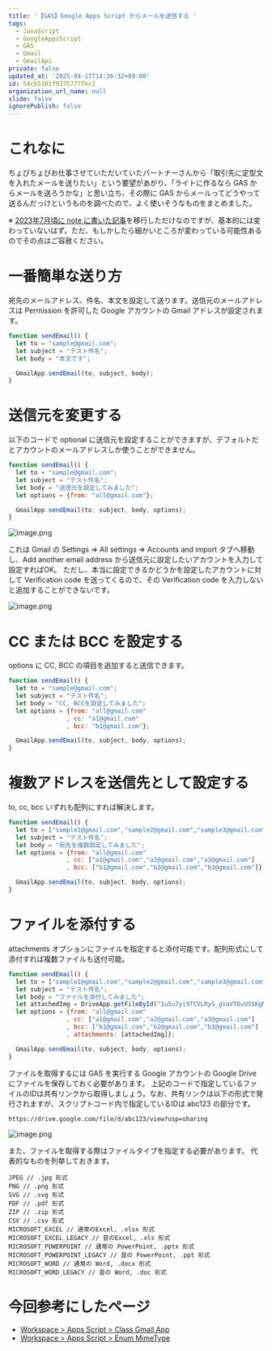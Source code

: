 ```yaml
---
title: '【GAS】Google Apps Script からメールを送信する '
tags:
  - JavaScript
  - GoogleAppsScript
  - GAS
  - Gmail
  - GmailApi
private: false
updated_at: '2025-04-17T14:36:32+09:00'
id: 54cb5101f93757777ec2
organization_url_name: null
slide: false
ignorePublish: false
---
```

# これなに

ちょびちょびお仕事させていただいていたパートナーさんから「取引先に定型文を入れたメールを送りたい」という要望があがり、「ライトに作るなら GAS からメールを送ろうかな」と思い立ち、その際に GAS からメールってどうやって送るんだっけというものを調べたので、よく使いそうなものをまとめました。

※ [2023年7月頃に note に書いた記事](https://note.com/su3_hokkaido/n/n6213a6dec475)を移行しただけなのですが、基本的には変わっていないはず。ただ、もしかしたら細かいところが変わっている可能性あるのでその点はご容赦ください。

# 一番簡単な送り方

宛先のメールアドレス、件名、本文を設定して送ります。送信元のメールアドレスは Permission を許可した Google アカウントの Gmail アドレスが設定されます。

```js
function sendEmail() {
  let to = "sample@gmail.com";
  let subject = "テスト件名";
  let body = "本文です";

  GmailApp.sendEmail(to, subject, body);
}
```

# 送信元を変更する

以下のコードで optional に送信元を設定することができますが、デフォルトだとアカウントのメールアドレスしか使うことができません。

```js
function sendEmail() {
  let to = "sample@gmail.com";
  let subject = "テスト件名";
  let body = "送信元を設定してみました";
  let options = {from: "all@gmail.com"};

  GmailApp.sendEmail(to, subject, body, options);
}
```

![image.png](https://qiita-image-store.s3.ap-northeast-1.amazonaws.com/0/2819748/c23edcf6-e7e6-4cc4-b3d5-ae45aeb24b2f.png)

これは Gmail の Settings => All settings => Accounts and import タブへ移動し、Add another email address から送信元に設定したいアカウントを入力して設定すればOK。
ただし、本当に設定できるかどうかを設定したアカウントに対して Verification code を送ってくるので、その Verification code を入力しないと追加することができないです。

![image.png](https://qiita-image-store.s3.ap-northeast-1.amazonaws.com/0/2819748/86288775-5248-433e-89dd-da194303ba65.png)

# CC または BCC を設定する

options に CC, BCC の項目を追加すると送信できます。

```js
function sendEmail() {
  let to = "sample@gmail.com";
  let subject = "テスト件名";
  let body = "CC, BCCを設定してみました";
  let options = {from: "all@gmail.com"
                , cc: "a1@gmail.com"
                , bcc: "b1@gmail.com"};

  GmailApp.sendEmail(to, subject, body, options);
}
```

# 複数アドレスを送信先として設定する

to, cc, bcc いずれも配列にすれば解決します。

```js
function sendEmail() {
  let to = ["sample1@gmail.com","sample2@gmail.com","sample3@gmail.com"];
  let subject = "テスト件名";
  let body = "宛先を複数設定してみました";
  let options = {from: "all@gmail.com"
                , cc: ["a1@gmail.com","a2@gmail.com","a3@gmail.com"]
                , bcc: ["b1@gmail.com","b2@gmail.com","b3@gmail.com"]};

  GmailApp.sendEmail(to, subject, body, options);
}
```

# ファイルを添付する

attachments オプションにファイルを指定すると添付可能です。配列形式にして添付すれば複数ファイルも送付可能。

```js
function sendEmail() {
  let to = ["sample1@gmail.com","sample2@gmail.com","sample3@gmail.com"];
  let subject = "テスト件名";
  let body = "ファイルを添付してみました";
  let attachedImg = DriveApp.getFileById("1u5u7yi9TCVLRyS_gVaVT0vUSSKgMfgty").getAs(MimeType.PNG);
  let options = {from: "all@gmail.com"
                , cc: ["a1@gmail.com","a2@gmail.com","a3@gmail.com"]
                , bcc: ["b1@gmail.com","b2@gmail.com","b3@gmail.com"]
                , attachments: [attachedImg]};

  GmailApp.sendEmail(to, subject, body, options);
}
```

ファイルを取得するには GAS を実行する Google アカウントの Google Drive にファイルを保存しておく必要があります。 上記のコードで指定しているファイルのIDは共有リンクから取得しましょう。なお、共有リンクは以下の形式で発行されますが、スクリプトコード内で指定しているIDは abc123 の部分です。

`https://drive.google.com/file/d/abc123/view?usp=sharing`

![image.png](https://qiita-image-store.s3.ap-northeast-1.amazonaws.com/0/2819748/4ecc92ec-a00e-4ab6-b950-98dcf72d755a.png)

また、ファイルを取得する際はファイルタイプを指定する必要があります。
代表的なものを列挙しておきます。

```text
JPEG // .jpg 形式
PNG // .png 形式
SVG // .svg 形式
PDF // .pdf 形式
ZIP // .zip 形式
CSV // .csv 形式
MICROSOFT_EXCEL // 通常のExcel, .xlsx 形式
MICROSOFT_EXCEL_LEGACY // 昔のExcel, .xls 形式
MICROSOFT_POWERPOINT // 通常の PowerPoint, .pptx 形式
MICROSOFT_POWERPOINT_LEGACY // 昔の PowerPoint, .ppt 形式
MICROSOFT_WORD // 通常の Word, .docx 形式
MICROSOFT_WORD_LEGACY // 昔の Word, .doc 形式
```

# 今回参考にしたページ

- [Workspace > Apps Script > Class Gmail App](https://developers.google.com/apps-script/reference/gmail/gmail-app)
- [Workspace > Apps Script > Enum MimeType](https://developers.google.com/apps-script/reference/base/mime-type)
